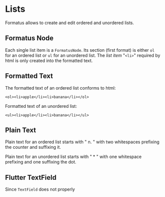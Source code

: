 # Lists

Formatus allows to create and edit ordered and unordered lists.

## Formatus Node

Each single list item is a `FormatusNode`.
Its section (first format) is either `ol` for an ordered list or `ul` for an unordered list.
The _list item_ "`<li>`" required by html is only created into the formatted text.

## Formatted Text

The formatted text of an ordered list conforms to html:
```
<ol><li>apple</li><li>banana</li></ol>
```

Formatted text of an unordered list:
```
<ul><li>apple</li><li>banana</li></ul>
```

## Plain Text

Plain text for an ordered list starts with "  n. " with two whitespaces prefixing the counter
and suffixing it.

Plain text for an unordered list starts with " * " with one whitespace prefixing and one
suffixing the dot.

## Flutter TextField

Since `TextField` does not properly